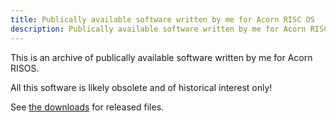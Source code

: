 ```yaml
---
title: Publically available software written by me for Acorn RISC OS
description: Publically available software written by me for Acorn RISC OS
---
```


This is an archive of publically available software written by me for Acorn RISOS.

All this software is likely obsolete and of historical interest only!

See <a href="../pub/">the downloads</a> for released files.
